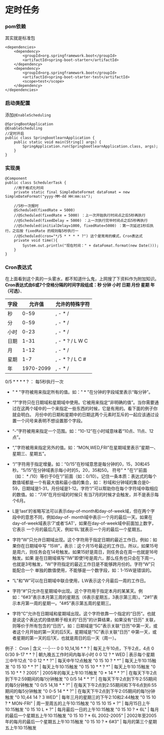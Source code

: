 # 定时任务
### pom依赖
其实就是标准包
```
<dependencies>
	<dependency>
		<groupId>org.springframework.boot</groupId>
		<artifactId>spring-boot-starter</artifactId>
	</dependency>
	<dependency>
		<groupId>org.springframework.boot</groupId>
		<artifactId>spring-boot-starter-test</artifactId>
		<scope>test</scope>
	</dependency>
</dependencies>
```
### 启动类配置
添加`@EnableScheduling`
```
@SpringBootApplication
@EnableScheduling
//定时开启
public class SpringbootlearnApplication {
    public static void main(String[] args) {
        SpringApplication.run(SpringbootlearnApplication.class, args);
    }
}
```
### 实现类
```
@Component
public class SchedulerTask {
    //用于格式化时间
    private static final SimpleDateFormat dataFomat = new SimpleDateFormat("yyyy-MM-dd HH:mm:ss");

    //5秒一次报时
    @Scheduled(fixedRate = 5000)
    //@Scheduled(fixedRate = 5000) ：上一次开始执行时间点之后5秒再执行
    //@Scheduled(fixedDelay = 5000) ：上一次执行完毕时间点之后5秒再执行
    //@Scheduled(initialDelay=1000, fixedRate=5000) ：第一次延迟1秒后执行，之后按 fixedRate 的规则每5秒执行一
    //@Scheduled(cron="*/5 * * * * ?") 这个是常用的模式，Cron表达式
    private void time(){
        System.out.println("现在时间：" + dataFomat.format(new Date()));
    }
}
```

### Cron表达式
在上面看到这个真的一头雾水，都不知道什么鬼，上网搜了下资料作为附加知识。  
**Cron表达式由6或7个空格分隔的时间字段组成：秒 分钟 小时 日期 月份 星期 年（可选）**、

字段 | 允许值 | 允许的特殊字符
---|---|---
秒 | 0-59 | , - * / 
分 | 0-59 | , - * / 
小时 | 0-23 | , - * / 
日期 | 1-31 | , - * ? / L W C 
月 | 1-12 | , - * / 
星期 | 1-7 | , - * ? / L C # 
年 | 1970-2099 | , - * /

0/5 * * * * ? ： 每5秒执行一次

- " * "字符被用来指定所有的值。如：" * "在分钟的字段域里表示“每分钟”。 
- “?”字符只在日期域和星期域中使用。它被用来指定“非明确的值”。当你需要通过在这两个域中的一个来指定一些东西的时候，它是有用的。看下面的例子你就会明白。 
月份中的日期和星期中的日期这两个元素时互斥的一起应该通过设置一个问号来表明不想设置那个字段。


- “-”字符被用来指定一个范围。如：“10-12”在小时域意味着“10点、11点、12点”。

- “,”字符被用来指定另外的值。如：“MON,WED,FRI”在星期域里表示”星期一、星期三、星期五”。

- “/”字符用于指定增量。如：“0/15”在秒域意思是每分钟的0，15，30和45秒。“5/15”在分钟域表示每小时的5，20，35和50。 符号" * "在“/”前面（如： * /10）等价于0在“/”前面（如：0/10）。记住一条本质：表达式的每个数值域都是一个有最大值和最小值的集合，如： 秒域和分钟域的集合是0-59，日期域是1-31，月份域是1-12。字符“/”可以帮助你在每个字符域中取相应的数值。如：“7/6”在月份域的时候只 有当7月的时候才会触发，并不是表示每个6月。

- L是‘last’的省略写法可以表示day-of-month和day-of-week域，但在两个字段中的意思不同，例如day-of- month域中表示一个月的最后一天。如果在day-of-week域表示‘7’或者‘SAT’，如果在day-of-week域中前面加上数字，它表示 一个月的最后几天，例如‘6L’就表示一个月的最后一个星期五。

- 字符“W”只允许日期域出现。这个字符用于指定日期的最近工作日。例如：如果你在日期域中写 “15W”，表示：这个月15号最近的工作日。所以，如果15号是周六，则任务会在14号触发。如果15好是周日，则任务会在周一也就是16号触发。如果 是在日期域填写“1W”即使1号是周六，那么任务也只会在下周一，也就是3号触发，“W”字符指定的最近工作日是不能够跨月份的。字符“W”只能配合一个 单独的数值使用，不能够是一个数字段，如：1-15W是错误的。

- “L”和“W”可以在日期域中联合使用，LW表示这个月最后一周的工作日。

- 字符“#”只允许在星期域中出现。这个字符用于指定本月的某某天。例如：“6#3”表示本月第三周的星期五（6表示星期五，3表示第三周）。“2#1”表示本月第一周的星期一。“4#5”表示第五周的星期三。

- 字符“C”允许在日期域和星期域出现。这个字符依靠一个指定的“日历”。也就是说这个表达式的值依赖于相关的“日历”的计算结果，如果没有“日历” 关联，则等价于所有包含的“日历”。如：日期域是“5C”表示关联“日历”中第一天，或者这个月开始的第一天的后5天。星期域是“1C”表示关联“日历” 中第一天，或者星期的第一天的后1天，也就是周日的后一天（周一）。

例子：
Cron | 含义
---|---
0 0 10,14,16 * * ?  | 每天上午10点，下午2点，4点
0 0/30 9-17 * * ? | 朝九晚五工作时间内每半小时
0 0 12 ? * WED  | 表示每个星期三中午12点 
"0 0 12 * * ?"  | 每天中午12点触发 
"0 15 10 ? * *"  | 每天上午10:15触发 
"0 15 10 * * ?"  | 每天上午10:15触发 
"0 15 10 * * ? *"  | 每天上午10:15触发 
"0 15 10 * * ? 2005"  | 2005年的每天上午10:15触发 
"0 * 14 * * ?"  | 在每天下午2点到下午2:59期间的每1分钟触发 
"0 0/5 14 * * ?"  | 在每天下午2点到下午2:55期间的每5分钟触发 
"0 0/5 14,18 * * ?"  | 在每天下午2点到2:55期间和下午6点到6:55期间的每5分钟触发 
"0 0-5 14 * * ?"  | 在每天下午2点到下午2:05期间的每1分钟触发 
"0 10,44 14 ? 3 WED"  | 每年三月的星期三的下午2:10和2:44触发 
"0 15 10 ? * MON-FRI"  | 周一至周五的上午10:15触发 
"0 15 10 15 * ?"  | 每月15日上午10:15触发 
"0 15 10 L * ?"  | 每月最后一日的上午10:15触发 
"0 15 10 ? * 6L"  | 每月的最后一个星期五上午10:15触发 
"0 15 10 ? * 6L 2002-2005"  | 2002年至2005年的每月的最后一个星期五上午10:15触发 
"0 15 10 ? * 6#3"  | 每月的第三个星期五上午10:15触发

